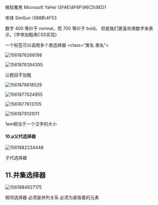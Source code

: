 微软雅黑    Microsoft YaHei   \5FAE\8F6F\96C5\9ED1

宋体  SimSun  \5B8B\4F53



数字 400 等价于 normal，而 700 等价于 bold。  但是我们更喜欢用数字来表示。{字体加粗用CSS实现}

一个标签可以调用多个类选择器 <class=“类名 类名”>

![1561876266198](C:\Users\Mr.Chen\AppData\Roaming\Typora\typora-user-images\1561876266198.png)

![1561876394355](C:\Users\Mr.Chen\AppData\Roaming\Typora\typora-user-images\1561876394355.png)

让题目不加粗

![1561876618529](C:\Users\Mr.Chen\AppData\Roaming\Typora\typora-user-images\1561876618529.png)

![1561877024955](C:\Users\Mr.Chen\AppData\Roaming\Typora\typora-user-images\1561877024955.png)

![1561877613705](C:\Users\Mr.Chen\AppData\Roaming\Typora\typora-user-images\1561877613705.png)

![1561879131011](C:\Users\Mr.Chen\AppData\Roaming\Typora\typora-user-images\1561879131011.png)

1em相当于一个汉字的大小

#### 10.p父代选择器

![1561882234448](C:\Users\Mr.Chen\AppData\Roaming\Typora\typora-user-images\1561882234448.png)

子代选择器

## 11.并集选择器

![1561884927175](C:\Users\Mr.Chen\AppData\Roaming\Typora\typora-user-images\1561884927175.png)

相邻选择器 必须是并列关系 必须为紧挨着的元素